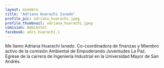 ```yaml
---
layout: miembro
title: "Adriana Huarachi Isnado"
profile_pic: adriana_huarachi.jpeg
profile_thumbnail: adriana_huarachi.jpeg
comision: Ambiental
facebook: adri.huarachi.i
---
```


Me llamo Adriana Huarachi Isnado. Co-coordinadora de finanzas y Miembro activo de la comisión Ambiental de Empoderando Juventudes La Paz. Egrese de la carrera de Ingeniería Industrial en la Universidad Mayor de San Andrés.
